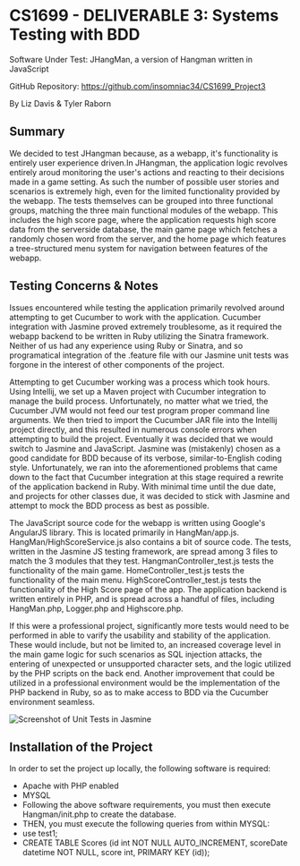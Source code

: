 # CS1699 - DELIVERABLE 3: Systems Testing with BDD
Software Under Test: JHangMan, a version of Hangman written in JavaScript

GitHub Repository: https://github.com/insomniac34/CS1699_Project3

By Liz Davis & Tyler Raborn

## Summary
We decided to test JHangman because, as a webapp, it's functionality is entirely user experience driven.In JHangman, the application logic revolves entirely aroud monitoring the user's actions and reacting to their decisions made in a game setting. As such the number of possible user stories and scenarios is extremely high, even for the limited functionality provided by the webapp. 
The tests themselves can be grouped into three functional groups, matching the three main functional modules of the webapp. This includes the high score page, where the application requests high score data from the serverside database, the main game page which fetches a randomly chosen word from the server, and the home page which features a tree-structured menu system for navigation between features of the webapp.

## Testing Concerns & Notes
Issues encountered while testing the application primarily revolved around attempting to get Cucumber to work with the application. Cucumber integration with Jasmine proved extremely troublesome, as it required the webapp backend to be written in Ruby utilizing the Sinatra framework. Neither of us had any experience using Ruby or Sinatra, and so programatical integration of the .feature file with our Jasmine unit tests was forgone in the interest of other components of the project.

Attempting to get Cucumber working was a process which took hours. Using Intellij, we set up a Maven project with Cucumber integration to manage the build process. Unfortunately, no matter what we tried, the Cucumber JVM would not feed our test program proper command line arguments. We then tried to import the Cucumber JAR file into the Intellij project directly, and this resulted in numerous console errors when attempting to build the project. Eventually it was decided that we would switch to Jasmine and JavaScript. Jasmine was (mistakenly) chosen as a good candidate for BDD because of its verbose, similar-to-English coding style. Unfortunately, we ran into the aforementioned problems that came down to the fact that Cucumber integration at this stage required a rewrite of the application backend in Ruby. With minimal time until the due date, and projects for other classes due, it was decided to stick with Jasmine and attempt to mock the BDD process as best as possible.

The JavaScript source code for the webapp is written using Google's AngularJS library. This is located primarily in HangMan/app.js. HangMan/HighScoreService.js also contains a bit of source code. The tests, written in the Jasmine JS testing framework, are spread among 3 files to match the 3 modules that they test. HangmanController\_test.js tests the functionality of the main game. HomeController\_test.js tests the functionality of the main menu. HighScoreController\_test.js tests the functionality of the High Score page of the app. The application backend is written entirely in PHP, and is spread across a handful of files, including HangMan.php, Logger.php and Highscore.php.

If this were a professional project, significantly more tests would need to be performed in able to varify the usability and stability of the application. These would include, but not be limited to, an increased coverage level in the main game logic for such scenarios as SQL injection attacks, the entering of unexpected or unsupported character sets, and the logic utilized by the PHP scripts on the back end. Another improvement that could be utilized in a professional environment would be the implementation of the PHP backend in Ruby, so as to make access to BDD via the Cucumber environment seamless.

![Screenshot of Unit Tests in Jasmine](http://i.imgur.com/fGBKY2e.png)

## Installation of the Project
In order to set the project up locally, the following software is required:
* Apache with PHP enabled
* MYSQL
* Following the above software requirements, you must then execute Hangman/init.php to create the database.
* THEN, you must execute the following queries from within MYSQL:
* use test1;
* CREATE TABLE Scores (id int NOT NULL AUTO_INCREMENT, scoreDate datetime NOT NULL, score int, PRIMARY KEY (id)); 
